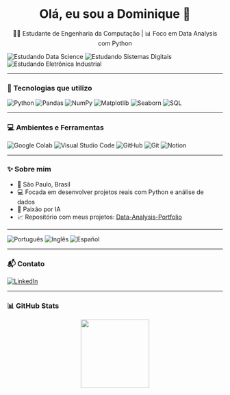 <h1 align="center">Olá, eu sou a Dominique 👋</h1>

<p align="center">
  👩‍💻 Estudante de Engenharia da Computação | 📊 Foco em Data Analysis com Python
  
  ![Estudando Data Science](https://img.shields.io/badge/📚_Estudando-Data_Science-blueviolet?style=for-the-badge)
  ![Estudando Sistemas Digitais](https://img.shields.io/badge/📚_Estudando-Sistemas_Digitais-blueviolet?style=for-the-badge)
  ![Estudando Eletrônica Industrial](https://img.shields.io/badge/📚_Estudando-Eletrônica_Industrial-ff69b4?style=for-the-badge)

</p>

---

### 🚀 Tecnologias que utilizo

![Python](https://img.shields.io/badge/Python-3776AB?style=for-the-badge&logo=python&logoColor=green)
![Pandas](https://img.shields.io/badge/Pandas-150458?style=for-the-badge&logo=pandas&logoColor=white)
![NumPy](https://img.shields.io/badge/Numpy-013243?style=for-the-badge&logo=numpy&logoColor=white)
![Matplotlib](https://img.shields.io/badge/Matplotlib-11557C?style=for-the-badge&logo=matplotlib&logoColor=white)
![Seaborn](https://img.shields.io/badge/Seaborn-0F1117?style=for-the-badge&logo=python&logoColor=blue)
![SQL](https://img.shields.io/badge/SQL-336791?style=for-the-badge&logo=postgresql&logoColor=black)

---

### 💻 Ambientes e Ferramentas
![Google Colab](https://img.shields.io/badge/Google_Colab-F9AB00?style=for-the-badge&logo=googlecolab&logoColor=black)
![Visual Studio Code](https://img.shields.io/badge/VSCode-007ACC?style=for-the-badge&logo=visual-studio-code&logoColor=white)
![GitHub](https://img.shields.io/badge/GitHub-181717?style=for-the-badge&logo=github)
![Git](https://img.shields.io/badge/Git-F05032?style=for-the-badge&logo=git&logoColor=white)
![Notion](https://img.shields.io/badge/Notion-000000?style=for-the-badge&logo=notion&logoColor=white)

---

### ✨ Sobre mim

- 📍 São Paulo, Brasil  
- 💻 Focada em desenvolver projetos reais com Python e análise de dados
- 🤖 Paixão por IA
- 📈 Repositório com meus projetos: [Data-Analysis-Portfolio](https://github.com/DominiqueElizabeth/Data-Analysis-Portfolio)

---
![Português](https://img.shields.io/badge/Português-Nativo-green?style=for-the-badge)
![Inglês](https://img.shields.io/badge/Inglês-B2-blue?style=for-the-badge)
![Español](https://img.shields.io/badge/Espanhol-C2-orange?style=for-the-badge)

---

### 📬 Contato

[![LinkedIn](https://img.shields.io/badge/-LinkedIn-0A66C2?style=for-the-badge&logo=linkedin&logoColor=white)](https://www.linkedin.com/in/dominiqueelizabethlimagil)

---

### 📊 GitHub Stats

<p align="center">
  <img height="160em" src="https://github-readme-stats.vercel.app/api?username=DominiqueElizabeth&show_icons=true&theme=dark&hide_border=true" />
</p>
